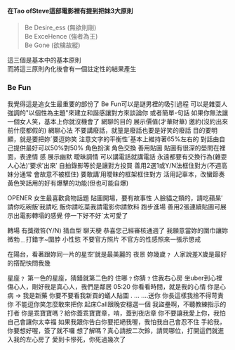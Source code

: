
#### 在Tao ofSteve這部電影裡有提到把妹3大原則  
> Be Desire_ess (無欲則剛)  
Be ExceHence (強者為王)  
Be Gone (欲檎故縱)  

這三個是基本中的基本原則  
而將這三原則內化後會有一個註定性的結果產生  
### Be Fun
我覺得這是追女生最重要的部份了
Be Fun可以是謎男裡的吸引過程
可以是雜耍人強調的"以個性為主題"來建立和諧感讓對方來談論你
或者簡單-句話
如果你無法讓一個女人笑，基本上你就沒機會了
網聊的目的
展示價值(才華財華)
邀約(沒約出來前什麼都假的)
網聊心法
不要講廢話，就篁是廢話也要是好笑的廢話
目的要明顯，就是要把妳ˊ要逗妳笑
注意文字的平衡性ˊ基本上維持著65%左右的
對話由自己提供最好可以50%對50%
角色扮演 角色交換
善用貼圖
貼圖有很深的壆問在裡面，表達情
感 展示幽默 曖昧調情
可以講電話就講電話
永遠都要有交換行為(雜耍人心法)'要求′出來′
自拍錄影等於是讓對方投買
善用2選1或Y/N法框住對方(不週高妹分通常
會故意不被框住)
要敢講′用曖昧的框架框住對方
活用記辜本，改蠻節奏
黃色笑話用的好有爆擊的功能(但也可能自爆)

OPENER
女生最喜歡貪物話題
貼圖開場，要有故事性
人臉貓之類的，請吃蘋杲′請你吃碗飯′我請吃
飯你請吃菜我請電影你請飲料
跑步進場
善用2張連續貼圖可展示出電影轉塌的感覺
停一下好不好ˊ太可愛了

轉場
有獎徵笞(Y/N)
猜血型
聊天梗
恭喜您己經審核通週了
我願意當妳的圍巾讓妳微勃﹍打錯字~圍脖
小性慾
不要官方照片 不官方的性感照來一張示懲戒

在陽台，看著跟妳同一片的星空′就是最美麗的
夜景
妳幾歲﹖ 人家說差X歲是最好的撘配怏問我幾

星座﹖ 第一色的星座，猜錯就第二色的
住哪﹖你猜﹖住我右心房
坐uber到心裡
傷心人，剛好我是真心人，我們是鄰居
05:20 你看看時間，就是我的心情
你是心病 -> 我是新藥
你要不要看我新買的蟻人貼圖 . ... ....送你
你長這樣我捨不得苛責你
不能逗你笑怎麼敢來把你
起床Call跟晚安穩選一個
我盜壘啊，不聽教練指示的打者
你是乖寶寶嗎？給你蓋乖寶寶章，啃，蓋到夜店章
你不要讓我愛上你，我怕自己會讓你太幸福
如果我跟你告白你要拒絕我喔，我怕我自己會忍不住
手給我，你要想好喔，簽了就不囉
想了解嗎？真心請按二次鈴，請問哪位，打開這們就進入我的左心房了
愛到卡慘死，你死過幾次了
